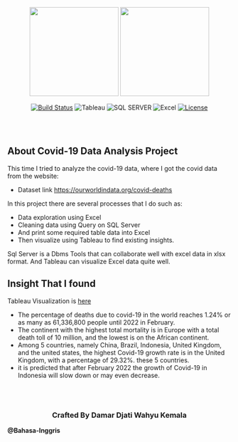 
<p align="center">
  <a href="https://public.tableau.com/views/TableauCovid-19ResultAnalysis/Dashboard1?:language=en-US&:display_count=n&:origin=viz_share_link" target="_blank"><img src="https://user-images.githubusercontent.com/61747306/166453857-22734a57-adc9-49c6-82a2-56d082565bea.png" width="200"></a>
<img src="https://user-images.githubusercontent.com/61747306/166453938-2c5a2fc3-3847-460f-a19f-a5f70f9a1301.png" width="200">
  
</p>

<p align="center">
<a href="https://travis-ci.org/laravel/framework"><img src="https://travis-ci.org/laravel/framework.svg" alt="Build Status"></a>
<img src="https://img.shields.io/badge/Tableau-E97627?style=for-the-badge&logo=Tableau&logoColor=white" alt="Tableau">
<img src="https://img.shields.io/badge/Microsoft%20SQL%20Server-CC2927?style=for-the-badge&logo=microsoft%20sql%20server&logoColor=white" alt="SQL SERVER">
<img src="https://img.shields.io/badge/Microsoft_Excel-217346?style=for-the-badge&logo=microsoft-excel&logoColor=white" alt="Excel">
<a href="https://packagist.org/packages/laravel/framework"><img src="https://img.shields.io/packagist/l/laravel/framework" alt="License"></a>

</p>
<br><br>

## About Covid-19 Data Analysis Project

This time I tried to analyze the covid-19 data, where I got the covid data from the website: 

- Dataset link https://ourworldindata.org/covid-deaths

In this project there are several processes that I do such as:

- Data exploration using Excel
- Cleaning data using Query on SQL Server
- And print some required table data into Excel
- Then visualize using Tableau to find existing insights.

Sql Server is a Dbms Tools that can collaborate well with excel data in xlsx format. And Tableau can visualize Excel data quite well.

## Insight That I found

Tableau Visualization is [here](https://public.tableau.com/views/TableauCovid-19ResultAnalysis/Dashboard1?:language=en-US&:display_count=n&:origin=viz_share_link)

- The percentage of deaths due to covid-19 in the world reaches 1.24% or as many as 61,336,800 people until 2022 in February.
- The continent with the highest total mortality is in Europe with a total death toll of 10 million, and the lowest is on the African continent.
- Among 5 countries, namely China, Brazil, Indonesia, United Kingdom, and the united states, the highest Covid-19 growth rate is in the United Kingdom, with a percentage of 29.32%. these 5 countries.
- it is predicted that after February 2022 the growth of Covid-19 in Indonesia will slow down or may even decrease.

<br><br>
<h3 align="center">
  Crafted By Damar Djati Wahyu Kemala
</h3>

**@Bahasa-Inggris**

